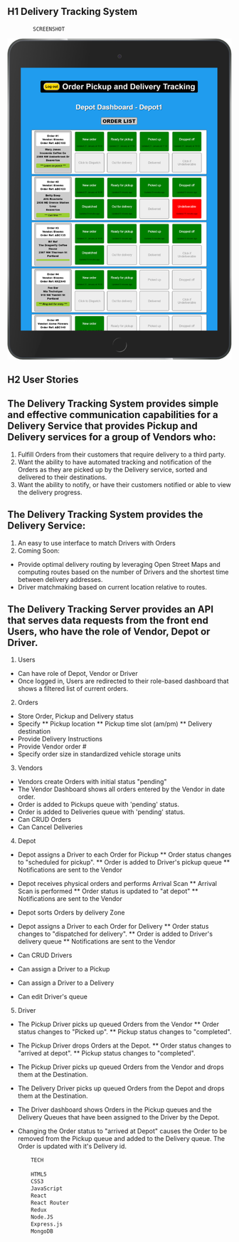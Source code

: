 ## H1 Delivery Tracking System
            SCREENSHOT
![Depot Dashboard](/screenshots/depot_Dashboard.png)
 
## H2 User Stories
## The Delivery Tracking System provides simple and effective communication capabilities for a Delivery Service that provides Pickup and Delivery services for a group of Vendors who:
1. Fulfill Orders from their customers that require delivery to a third party.
2. Want the ability to have automated tracking and notification of the Orders as they are picked up by the Delivery service, sorted and delivered to their destinations.
3. Want the ability to notify, or have their customers notified or able to view the delivery progress.
## The Delivery Tracking System provides the Delivery Service:
1. An easy to use interface to match Drivers with Orders
2. Coming Soon:
*  Provide optimal delivery routing by leveraging Open Street Maps and computing routes based on the number of Drivers and the shortest time between delivery addresses.
* Driver matchmaking based on current location relative to routes.

## The Delivery Tracking Server provides an API that serves data requests from the front end Users, who have the role of Vendor, Depot or Driver. 
1. Users
  * Can have role of Depot, Vendor or Driver
  * Once logged in, Users are redirected to their role-based dashboard that shows a filtered list of current orders. 

2. Orders
  * Store Order, Pickup and Delivery status
  * Specify 
    ** Pickup location
    ** Pickup time slot (am/pm) 
    ** Delivery destination
  * Provide Delivery Instructions
  * Provide Vendor order #
  * Specify order size in standardized vehicle storage units

3. Vendors 
  * Vendors create Orders with initial status "pending"
  * The Vendor Dashboard shows all orders entered by the Vendor in date order.
  * Order is added to Pickups queue with 'pending' status.
  * Order is added to Deliveries queue with 'pending' status.
  * Can CRUD Orders
  * Can Cancel Deliveries

4. Depot 
  * Depot assigns a Driver to each Order for Pickup
    ** Order status changes to "scheduled for pickup". 
    ** Order is added to Driver's pickup queue
    ** Notifications are sent to the Vendor

  * Depot receives physical orders and performs Arrival Scan
    ** Arrival Scan is performed 
    ** Order status is updated to "at depot"
    ** Notifications are sent to the Vendor
  * Depot sorts Orders by delivery Zone  
  * Depot assigns a Driver to each Order for Delivery
    ** Order status changes to "dispatched for delivery". 
    ** Order is added to Driver's delivery queue
    ** Notifications are sent to the Vendor
  * Can CRUD Drivers 
  * Can assign a Driver to a Pickup
  * Can assign a Driver to a Delivery
  * Can edit Driver's queue

5. Driver 
  * The Pickup Driver picks up queued Orders from the Vendor
    ** Order status changes to "Picked up". 
    ** Pickup status changes to "completed". 
  * The Pickup Driver drops Orders at the Depot.
    ** Order status changes to "arrived at depot". 
    ** Pickup status changes to "completed". 

  * The Pickup Driver picks up queued Orders from the Vendor and drops them at the Destination.

  * The Delivery Driver picks up queued Orders from the Depot and drops them at the Destination.

  * The Driver dashboard shows Orders in the Pickup queues and the Delivery Queues that have been assigned to the Driver by the Depot.

  * Changing the Order status to "arrived at Depot" causes the Order  to be removed from the Pickup queue and added to the Delivery queue. The Order is updated with it's Delivery id.
  
            TECH 

            HTML5
            CSS3
            JavaScript
            React
            React Router
            Redux
            Node.JS
            Express.js
            MongoDB

